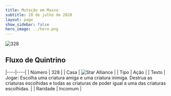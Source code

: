 ```yaml
---
title: Mutação em Massa
subtitle: 10 de julho de 2020
layout: page
show_sidebar: false
hero_image: ../hero.png
---
```


![328](https://cdn.keyforgegame.com/media/card_front/pt/479_328_42C9F26HXMPG_pt.png)

## Fluxo de Quintrino

|----|----|
| Número | 328 |
| Casa | ![Star Alliance](https://archonarcana.com/images/thumb/7/7d/Star_Alliance.png/22px-Star_Alliance.png "Aliança Estelar") |
| Tipo | Ação |
| Texto | Jogar: Escolha uma criatura amiga e uma criatura inimiga. Destrua as criaturas escolhidas e todas as criaturas de poder igual a uma das criaturas escolhidas. |
| Raridade | Incomum |
